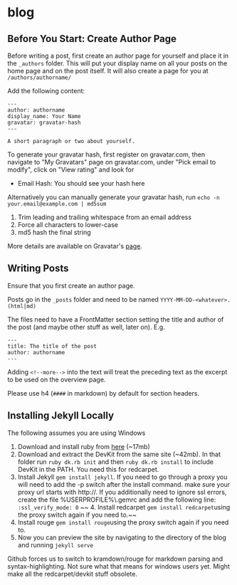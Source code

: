 # blog

Before You Start: Create Author Page
------------------------------------
Before writing a post, first create an author page for yourself and place it in
the `_authors` folder. This will put your display name on all your posts on the
home page and on the post itself. It will also create a page for you at
`/authors/authorname/`

Add the following content:

~~~
---
author: authorname
display_name: Your Name
gravatar: gravatar-hash
---

A short paragraph or two about yourself.
~~~

To generate your gravatar hash, first register on gravatar.com, then navigate to "My Gravatars" page on gravatar.com,
under "Pick email to modify", click on "View rating" and look for

- Email Hash: You should see your hash here

Alternatively you can manually generate your gravatar hash, run
`echo -n your.email@example.com | md5sum`

  1. Trim leading and trailing whitespace from an email address
  2. Force all characters to lower-case
  3. md5 hash the final string

More details are available on Gravatar's
[page](http://en.gravatar.com/site/implement/hash/).

Writing Posts
-------------
Ensure that you first create an author page.

Posts go in the `_posts` folder and need to be named `YYYY-MM-DD-<whatever>.(html|md)`

The files need to have a FrontMatter section setting the title and author of the post (and maybe other stuff as well, later on).
E.g.

~~~
---
title: The title of the post
author: authorname
---
~~~

Adding `<!--more-->` into the text will treat the preceding text as the excerpt to be used on the overview page.

Please use h4 (`####` in markdown) by default for section headers.

Installing Jekyll Locally
-------------------------
The following assumes you are using Windows

 1. Download and install ruby from [here](http://rubyinstaller.org/downloads/) (~17mb)
 2. Download and extract the DevKit from the same site (~42mb). In that folder run `ruby dk.rb init` and then `ruby dk.rb install` to include DevKit in the PATH. You need this for redcarpet.
 3.  Install Jekyll `gem install jekyll`. If you need to go through a proxy you will need to add the -p switch after the install command. make sure your proxy url starts with http://. If you additionally need to ignore ssl errors, create the file %USERPROFILE%\\.gemrc and add the following line: `:ssl_verify_mode: 0`
~~ 4.  Install redcarpet `gem install redcarpet`using the proxy switch again if you need to.~~
 4.  Install rouge `gem install rouge`using the proxy switch again if you need to.
 5.  Now you can preview the site by navigating to the directory of the blog and running `jekyll serve`

 Github forces us to switch to kramdown/rouge for markdown parsing and syntax-highlighting. Not sure what that means for windows users yet. Might make all the redcarpet/devkit stuff obsolete.

